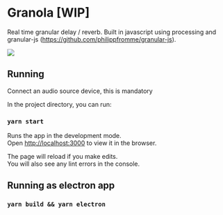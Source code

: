 # Granola [WIP]

Real time granular delay / reverb. Built in javascript using processing and granular-js (https://github.com/philippfromme/granular-js).

![](https://ex-reality.s3.amazonaws.com/granola.png)

## Running

Connect an audio source device, this is mandatory

In the project directory, you can run:

### `yarn start`

Runs the app in the development mode.\
Open [http://localhost:3000](http://localhost:3000) to view it in the browser.

The page will reload if you make edits.\
You will also see any lint errors in the console.

## Running as electron app

### `yarn build && yarn electron`


